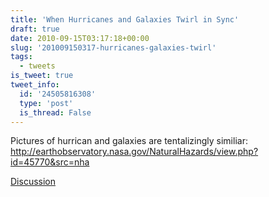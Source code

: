 ```yaml
---
title: 'When Hurricanes and Galaxies Twirl in Sync'
draft: true
date: 2010-09-15T03:17:18+00:00
slug: '201009150317-hurricanes-galaxies-twirl'
tags:
  - tweets
is_tweet: true
tweet_info:
  id: '24505816308'
  type: 'post'
  is_thread: False
---
```




Pictures of hurrican and galaxies are tentalizingly similiar: http://earthobservatory.nasa.gov/NaturalHazards/view.php?id=45770&src=nha

[Discussion](https://x.com/sytelus/status/24505816308)
